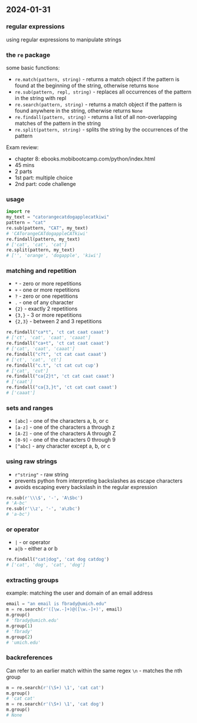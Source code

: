 ## 2024-01-31

### regular expressions

using regular expressions to manipulate strings

### the `re` package
some basic functions:
- `re.match(pattern, string)` - returns a match object if the pattern is found at the beginning of the string, otherwise returns `None`
- `re.sub(pattern, repl, string)` - replaces all occurrences of the pattern in the string with repl
- `re.search(pattern, string)` - returns a match object if the pattern is found anywhere in the string, otherwise returns `None`
- `re.findall(pattern, string)` - returns a list of all non-overlapping matches of the pattern in the string
- `re.split(pattern, string)` - splits the string by the occurrences of the pattern

Exam review:
- chapter 8: ebooks.mobibootcamp.com/python/index.html
- 45 mins
- 2 parts
- 1st part: multiple choice
- 2nd part: code challenge

### usage 

```python
import re
my_text = "catorangecatdogapplecatkiwi"
pattern = "cat"
re.sub(pattern, "CAT", my_text)
# 'CATorangeCATdogappleCATkiwi'
re.findall(pattern, my_text)
# ['cat', 'cat', 'cat']
re.split(pattern, my_text)
# ['', 'orange', 'dogapple', 'kiwi']
```

### matching and repetition

- `*` - zero or more repetitions
- `+` - one or more repetitions
- `?` - zero or one repetitions
- `.` - one of any character
- `{2}` - exactly 2 repetitions
- `{3,}` - 3 or more repetitions
- `{2,3}` - between 2 and 3 repetitions

```python
re.findall("ca*t", 'ct cat caat caaat')
# ['ct', 'cat', 'caat', 'caaat']
re.findall("ca+t", 'ct cat caat caaat')
# ['cat', 'caat', 'caaat']
re.findall("c?t", 'ct cat caat caaat')
# ['ct', 'cat', 'ct']
re.findall("c.t", 'ct cat cut cup')
# ['cat', 'cut']
re.findall("ca{2}t", 'ct cat caat caaat')
# ['caat']
re.findall("ca{3,}t", 'ct cat caat caaat')
# ['caaat']

```

### sets and ranges
- `[abc]` - one of the characters a, b, or c
- `[a-z]` - one of the characters a through z
- `[A-Z]` - one of the characters A through Z
- `[0-9]` - one of the characters 0 through 9
- `[^abc]` - any character except a, b, or c

### using raw strings
- `r"string"` - raw string
- prevents python from interpreting backslashes as escape characters
- avoids escaping every backslash in the regular expression

```python
re.sub(r'\\\$', '-', 'A\$bc')
# 'A-bc'
re.sub(r'\\z', '-', 'a\zbc')
# 'a-bc')

```

### or operator
- `|` - or operator
- `a|b` - either a or b

```python
re.findall("cat|dog", 'cat dog catdog')
# ['cat', 'dog', 'cat', 'dog']
```

### extracting groups
example: matching the user and domain of an email address

```python
email = "an email is fbrady@umich.edu"
m = re.search(r'([\w.-]+)@([\w.-]+)', email)
m.group()
# 'fbrady@umich.edu'
m.group(1)
# 'fbrady'
m.group(2)
# 'umich.edu'
```

### backreferences
Can refer to an earlier match within the same regex
`\n` - matches the nth group

```python
m = re.search(r'(\S+) \1', 'cat cat')
m.group()
# 'cat cat'
m = re.search(r'(\S+) \1', 'cat dog')
m.group()
# None
```

